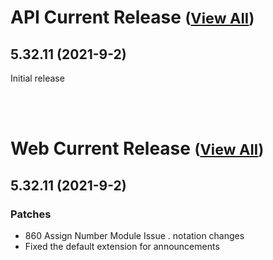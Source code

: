 
# API Current Release <small>([View All](/API.md))</small>
## 5.32.11 (2021-9-2)
Initial release

<br><br>
# Web Current Release <small>([View All](/Web.md))</small>
## 5.32.11 (2021-9-2)
### Patches 

- 860 Assign Number Module Issue . notation changes
- Fixed the default extension for announcements

  